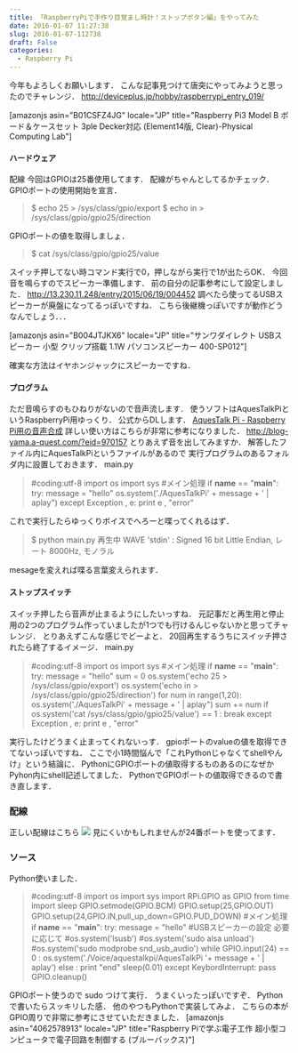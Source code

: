 ```yaml
---
title: 「RaspberryPiで手作り目覚まし時計！ストップボタン編」をやってみた
date: 2016-01-07 11:27:38
slug: 2016-01-07-112738
draft: False
categories:
  - Raspberry Pi
---
```


今年もよろしくお願いします． こんな記事見つけて唐突にやってみようと思ったのでチャレンジ． http://deviceplus.jp/hobby/raspberrypi_entry_019/ 

[amazonjs asin="B01CSFZ4JG" locale="JP" title="Raspberry Pi3 Model B ボード＆ケースセット 3ple Decker対応 (Element14版, Clear)-Physical Computing Lab"]

#### ハードウェア

配線 今回はGPIOは25番使用してます． 配線がちゃんとしてるかチェック． GPIOポートの使用開始を宣言． 

> $ echo 25 > /sys/class/gpio/export $ echo in > /sys/class/gpio/gpio25/direction

GPIOポートの値を取得しましょ． 

> $ cat  /sys/class/gpio/gpio25/value

スイッチ押してない時コマンド実行で0，押しながら実行で1が出たらOK． 今回音を鳴らすのでスピーカー準備します． 前の自分の記事参考にして設定しました． http://13.230.11.248/entry/2015/06/19/004452 調べたら使ってるUSBスピーカーが廃盤になってるっぽいですね． こちら後継機っぽいですが動作どうなんでしょう．．． 

[amazonjs asin="B004JTJKX6" locale="JP" title="サンワダイレクト USBスピーカー 小型 クリップ搭載 1.1W パソコンスピーカー 400-SP012"]

確実な方法はイヤホンジャックにスピーカーですね． 

#### プログラム

ただ音鳴らすのもひねりがないので音声流します． 使うソフトはAquesTalkPiというRaspberryPi用ゆっくり． 公式からDLします． [AquesTalk Pi - Raspberry Pi用の音声合成](http://www.a-quest.com/products/aquestalkpi.html) 詳しい使い方はこちらが非常に参考になりました． http://blog-yama.a-quest.com/?eid=970157 とりあえず音を出してみますか． 解答したファイル内にAquesTalkPiというファイルがあるので 実行プログラムのあるフォルダ内に設置しておきます． main.py 

> #coding:utf-8 import os import sys #メイン処理 if __name__ == "__main__": try: message = "hello" os.system('./AquesTalkPi' + message + ' | aplay") except Exception , e: print e , "error"

これで実行したらゆっくりボイスでへろーと喋ってくれるはず． 

> $ python main.py 再生中 WAVE 'stdin' : Signed 16 bit Little Endian, レート 8000Hz, モノラル

mesageを変えれば喋る言葉変えられます． 

#### ストップスイッチ

スイッチ押したら音声が止まるようにしたいっすね． 元記事だと再生用と停止用の2つのプログラム作っていましたが1つでも行けるんじゃないかと思ってチャレンジ． とりあえずこんな感じでどーよと． 20回再生するうちにスイッチ押されたら終了するイメージ． main.py 

> #coding:utf-8 import os import sys #メイン処理 if __name__ == "__main__": try: message = "hello" sum = 0 os.system('echo 25 > /sys/class/gpio/export') os.system('echo in > /sys/class/gpio/gpio25/direction') for num in range(1,20): os.system('./AquesTalkPi' + message + ' | aplay") sum += num if os.system('cat /sys/class/gpio/gpio25/value') == 1 : break except Exception , e: print e , "error"

実行したけどうまく止まってくれないっす． gpioポートのvalueの値を取得できてないっぽいですね． ここで小1時間悩んで「これPythonじゃなくてshellやんけ」という結論に． PythonにGPIOポートの値取得するものあるのになぜかPyhon内にshell記述してました． PythonでGPIOポートの値取得できるので書き直します． 

### 配線

正しい配線はこちら ![](https://lh3.googleusercontent.com/-EmB2mPGjrO8/VnejAB26KHI/AAAAAAAARZs/ZVBvofQ2Wp4/s1024/CameraZOOM-20151221155537035.jpg) 見にくいかもしれませんが24番ポートを使ってます． 

### ソース

Python使いました． 

> #coding:utf-8 import os import sys import RPi.GPIO as GPIO from time import sleep GPIO.setmode(GPIO.BCM) GPIO.setup(25,GPIO.OUT) GPIO.setup(24,GPIO.IN,pull_up_down=GPIO.PUD_DOWN) #メイン処理 if __name__ == "__main__": try: message = "hello" #USBスピーカーの設定 必要に応じて #os.system('lsusb') #os.system('sudo alsa unload') #os.system('sudo modprobe snd_usb_audio') while GPIO.input(24) == 0 : os.system('./Voice/aquestalkpi/AquesTalkPi '+ message + ' | aplay') else : print "end" sleep(0.01) except KeybordInterrupt: pass GPIO.cleanup()

GPIOポート使うので sudo つけて実行． うまくいったっぽいですぞ． Pythonで書いたらスッキリした感． 他のやつもPythonで実装してみよ． こちらの本がGPIO周りで非常に参考にさせていただきました． [amazonjs asin="4062578913" locale="JP" title="Raspberry Piで学ぶ電子工作 超小型コンピュータで電子回路を制御する (ブルーバックス)"]
